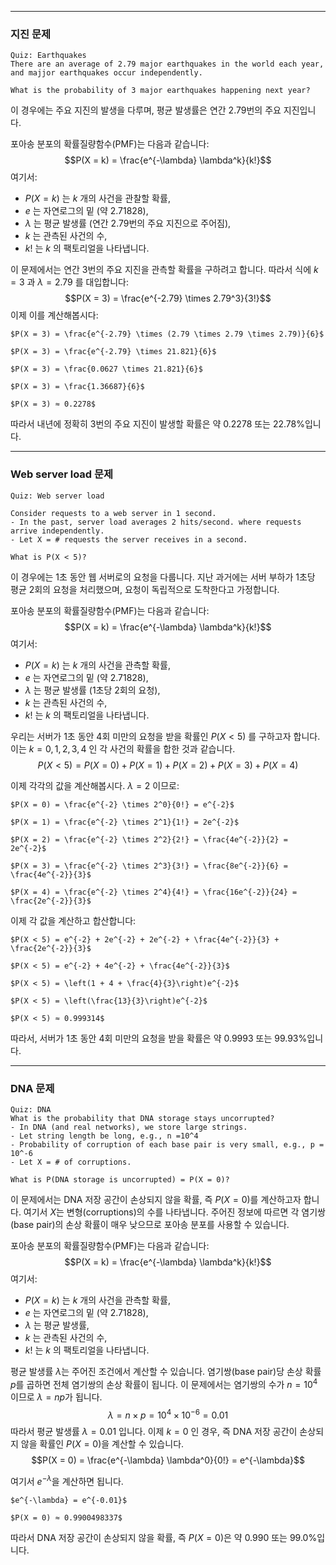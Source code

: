 
---
### 지진 문제
```
Quiz: Earthquakes
There are an average of 2.79 major earthquakes in the world each year,
and majjor earthquakes occur independently.

What is the probability of 3 major earthquakes happening next year?
```
이 경우에는 주요 지진의 발생을 다루며, 평균 발생률은 연간 2.79번의 주요 지진입니다.

포아송 분포의 확률질량함수(PMF)는 다음과 같습니다:$$P(X = k) = \frac{e^{-\lambda} \lambda^k}{k!}$$
여기서:
- $P(X = k)$ 는 $k$ 개의 사건을 관찰할 확률,
- $e$ 는 자연로그의 밑 (약 2.71828),
- $\lambda$ 는 평균 발생률 (연간 2.79번의 주요 지진으로 주어짐),
- $k$ 는 관측된 사건의 수,
- $k!$ 는 $k$ 의 팩토리얼을 나타냅니다.

이 문제에서는 연간 3번의 주요 지진을 관측할 확률을 구하려고 합니다. 따라서 식에 $k = 3$ 과 $\lambda = 2.79$ 를 대입합니다:$$P(X = 3) = \frac{e^{-2.79} \times 2.79^3}{3!}$$
이제 이를 계산해봅시다:

	$P(X = 3) = \frac{e^{-2.79} \times (2.79 \times 2.79 \times 2.79)}{6}$
	
	$P(X = 3) = \frac{e^{-2.79} \times 21.821}{6}$
	
	$P(X = 3) = \frac{0.0627 \times 21.821}{6}$
	
	$P(X = 3) = \frac{1.36687}{6}$
	
	$P(X = 3) ≈ 0.2278$

따라서 내년에 정확히 3번의 주요 지진이 발생할 확률은 약 0.2278 또는 22.78%입니다.

---

### Web server load 문제
```
Quiz: Web server load

Consider requests to a web server in 1 second.
- In the past, server load averages 2 hits/second. where requests arrive independently.
- Let X = # requests the server receives in a second.

What is P(X < 5)?
```

 이 경우에는 1초 동안 웹 서버로의 요청을 다룹니다. 지난 과거에는 서버 부하가 1초당 평균 2회의 요청을 처리했으며, 요청이 독립적으로 도착한다고 가정합니다.

포아송 분포의 확률질량함수(PMF)는 다음과 같습니다:
$$P(X = k) = \frac{e^{-\lambda} \lambda^k}{k!}$$
여기서:
- $P(X = k)$ 는 $k$ 개의 사건을 관측할 확률,
- $e$ 는 자연로그의 밑 (약 2.71828),
- $\lambda$ 는 평균 발생률 (1초당 2회의 요청),
- $k$ 는 관측된 사건의 수,
- $k!$ 는 $k$ 의 팩토리얼을 나타냅니다.

우리는 서버가 1초 동안 4회 미만의 요청을 받을 확률인 $P(X < 5)$ 를 구하고자 합니다. 이는 $k = 0, 1, 2, 3, 4$ 인 각 사건의 확률을 합한 것과 같습니다.
$$P(X < 5) = P(X = 0) + P(X = 1) + P(X = 2) + P(X = 3) + P(X = 4)$$

이제 각각의 값을 계산해봅시다. $\lambda = 2$ 이므로:

	$P(X = 0) = \frac{e^{-2} \times 2^0}{0!} = e^{-2}$
	
	$P(X = 1) = \frac{e^{-2} \times 2^1}{1!} = 2e^{-2}$
	
	$P(X = 2) = \frac{e^{-2} \times 2^2}{2!} = \frac{4e^{-2}}{2} = 2e^{-2}$
	
	$P(X = 3) = \frac{e^{-2} \times 2^3}{3!} = \frac{8e^{-2}}{6} = \frac{4e^{-2}}{3}$
	
	$P(X = 4) = \frac{e^{-2} \times 2^4}{4!} = \frac{16e^{-2}}{24} = \frac{2e^{-2}}{3}$

이제 각 값을 계산하고 합산합니다:

	$P(X < 5) = e^{-2} + 2e^{-2} + 2e^{-2} + \frac{4e^{-2}}{3} + \frac{2e^{-2}}{3}$
	
	$P(X < 5) = e^{-2} + 4e^{-2} + \frac{4e^{-2}}{3}$
	
	$P(X < 5) = \left(1 + 4 + \frac{4}{3}\right)e^{-2}$
	
	$P(X < 5) = \left(\frac{13}{3}\right)e^{-2}$
	
	$P(X < 5) ≈ 0.999314$

따라서, 서버가 1초 동안 4회 미만의 요청을 받을 확률은 약 0.9993 또는 99.93%입니다.

---
### DNA 문제
```
Quiz: DNA
What is the probability that DNA storage stays uncorrupted?
- In DNA (and real networks), we store large strings.
- Let string length be long, e.g., n =10^4
- Probability of corruption of each base pair is very small, e.g., p = 10^-6
- Let X = # of corruptions.

What is P(DNA storage is uncorrupted) = P(X = 0)?
```

이 문제에서는 DNA 저장 공간이 손상되지 않을 확률, 즉 $P(X = 0)$를 계산하고자 합니다. 여기서 $X$는 변형(corruptions)의 수를 나타냅니다. 주어진 정보에 따르면 각 염기쌍(base pair)의 손상 확률이 매우 낮으므로 포아송 분포를 사용할 수 있습니다.

포아송 분포의 확률질량함수(PMF)는 다음과 같습니다:
$$P(X = k) = \frac{e^{-\lambda} \lambda^k}{k!}$$
여기서:
- $P(X = k)$ 는 $k$ 개의 사건을 관측할 확률,
- $e$ 는 자연로그의 밑 (약 2.71828),
- $\lambda$ 는 평균 발생률,
- $k$ 는 관측된 사건의 수,
- $k!$ 는 $k$ 의 팩토리얼을 나타냅니다.

평균 발생률 $\lambda$는 주어진 조건에서 계산할 수 있습니다. 염기쌍(base pair)당 손상 확률 $p$를 곱하면 전체 염기쌍의 손상 확률이 됩니다. 이 문제에서는 염기쌍의 수가 $n = 10^4$이므로 $\lambda = np$가 됩니다.
$$\lambda = n \times p = 10^4 \times 10^{-6} = 0.01$$
따라서 평균 발생률 $\lambda = 0.01$ 입니다. 이제 $k = 0$ 인 경우, 즉 DNA 저장 공간이 손상되지 않을 확률인 $P(X = 0)$을 계산할 수 있습니다.
$$P(X = 0) = \frac{e^{-\lambda} \lambda^0}{0!} = e^{-\lambda}$$

여기서 $e^{-\lambda}$을 계산하면 됩니다.

	$e^{-\lambda} = e^{-0.01}$
	
	$P(X = 0) ≈ 0.9900498337$

따라서 DNA 저장 공간이 손상되지 않을 확률, 즉 $P(X = 0)$은 약 0.990 또는 99.0%입니다.